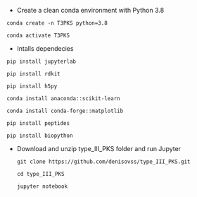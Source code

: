 * Create a clean conda environment with Python 3.8

`conda create -n T3PKS python=3.8`

`conda activate T3PKS`

* Intalls dependecies

`pip install jupyterlab`

`pip install rdkit`

`pip install h5py`

`conda install anaconda::scikit-learn`

`conda install conda-forge::matplotlib`

`pip install peptides`

`pip install biopython`

* Download and unzip type_III_PKS folder and run Jupyter

  `git clone https://github.com/denisovss/type_III_PKS.git`

  `cd type_III_PKS`

  `jupyter notebook`

  
